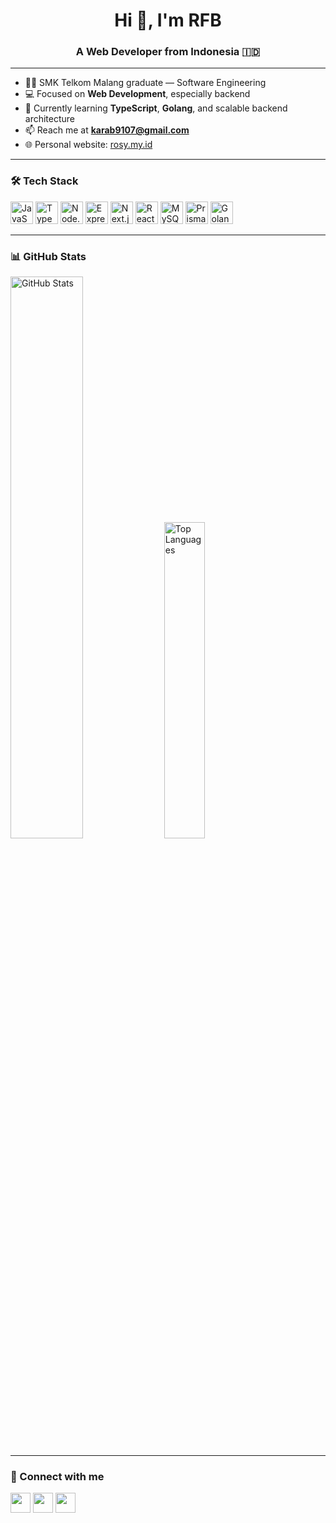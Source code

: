 <h1 align="center">Hi 👋, I'm RFB</h1>
<h3 align="center">A Web Developer from Indonesia 🇮🇩</h3>

---

- 🧑‍🎓 SMK Telkom Malang graduate — Software Engineering  
- 💻 Focused on **Web Development**, especially backend  
- 🚀 Currently learning **TypeScript**, **Golang**, and scalable backend architecture  
- 📫 Reach me at **karab9107@gmail.com**  
- 🌐 Personal website: [rosy.my.id](https://rosy.my.id)

---

### 🛠️ Tech Stack

<p align="left">
  <img src="https://cdn.jsdelivr.net/gh/devicons/devicon/icons/javascript/javascript-original.svg" width="36" height="36" alt="JavaScript"/>
  <img src="https://cdn.jsdelivr.net/gh/devicons/devicon/icons/typescript/typescript-original.svg" width="36" height="36" alt="TypeScript"/>
  <img src="https://cdn.jsdelivr.net/gh/devicons/devicon/icons/nodejs/nodejs-original.svg" width="36" height="36" alt="Node.js"/>
  <img src="https://raw.githubusercontent.com/danielcranney/readme-generator/main/public/icons/skills/express-colored-dark.svg" width="36" height="36" alt="Express" />
  <img src="https://cdn.jsdelivr.net/gh/devicons/devicon/icons/nextjs/nextjs-original.svg" width="36" height="36" alt="Next.js"/>
  <img src="https://cdn.jsdelivr.net/gh/devicons/devicon/icons/react/react-original.svg" width="36" height="36" alt="React"/>
  <img src="https://cdn.jsdelivr.net/gh/devicons/devicon/icons/mysql/mysql-original.svg" width="36" height="36" alt="MySQL"/>
  <img src="https://cdn.jsdelivr.net/gh/devicons/devicon/icons/prisma/prisma-original.svg" width="36" height="36" alt="Prisma"/>
  <img src="https://cdn.jsdelivr.net/gh/devicons/devicon/icons/go/go-original.svg" width="36" height="36" alt="Golang"/>
</p>

---

### 📊 GitHub Stats

 <!-- GitHub Stats -->
<img 
  src="https://github-readme-stats.vercel.app/api?username=its-bagas&theme=tokyonight&show_icons=true&locale=en" 
  alt="GitHub Stats" 
  width="48%" 
/> <img 
  src="https://github-readme-stats.vercel.app/api/top-langs?username=its-bagas&theme=tokyonight&show_icons=true&locale=en&layout=compact" 
  alt="Top Languages" 
  width="36%" 
/>



---

### 🔗 Connect with me

<p align="left">
  <a href="https://instagram.com/karbzz_" target="_blank"><img src="https://raw.githubusercontent.com/danielcranney/readme-generator/main/public/icons/socials/instagram.svg" width="32" height="32" /></a>
  <a href="https://linkedin.com/in/rosy-fredycia-bagaskara" target="_blank"><img src="https://raw.githubusercontent.com/danielcranney/readme-generator/main/public/icons/socials/linkedin.svg" width="32" height="32" /></a>
  <a href="https://github.com/its-bagas" target="_blank"><img src="https://raw.githubusercontent.com/danielcranney/readme-generator/main/public/icons/socials/github-dark.svg" width="32" height="32" /></a>
</p>
